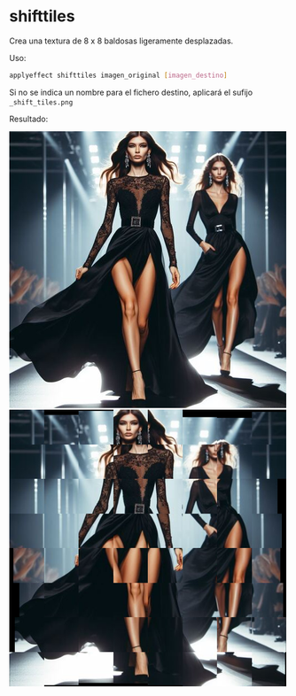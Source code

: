 # shifttiles

Crea una textura de 8 x 8 baldosas ligeramente desplazadas.

Uso:

``` sh
applyeffect shifttiles imagen_original [imagen_destino]
```

Si no se indica un nombre para el fichero destino, aplicará el sufijo `_shift_tiles.png`

Resultado:

![imagen original](../../images/image.jpg)
![shifttiles](../../images/image_shift_tiles.png)
